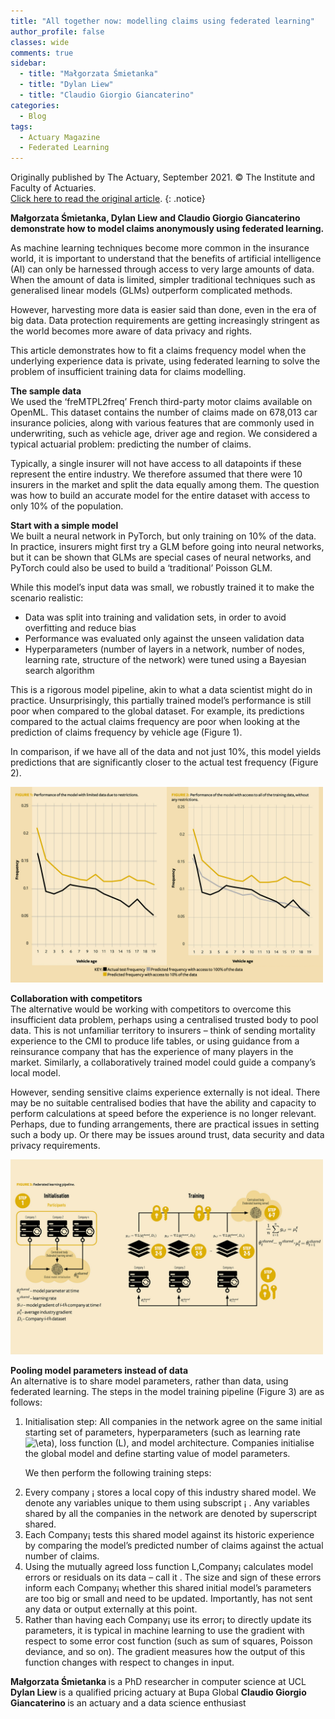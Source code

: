 ```yaml
---
title: "All together now: modelling claims using federated learning"
author_profile: false 
classes: wide
comments: true
sidebar:
  - title: "Małgorzata Śmietanka"
  - title: "Dylan Liew"
  - title: "Claudio Giorgio Giancaterino"
categories:
  - Blog
tags:
  - Actuary Magazine
  - Federated Learning
---
```


Originally published by The Actuary, September 2021. © The Institute and Faculty of Actuaries. <br>
<a href="https://www.theactuary.com/2021/08/31/all-together-now-modelling-claims-using-federated-learning"> Click here to read the original article</a>.
{: .notice}

<b> Małgorzata Śmietanka, Dylan Liew and Claudio Giorgio Giancaterino demonstrate how to model claims anonymously using federated learning. </b>

As machine learning techniques become more common in the insurance world, it is important to understand that the benefits of artificial intelligence (AI) can only be harnessed through access to very large amounts of data. When the amount of data is limited, simpler traditional techniques such as generalised linear models (GLMs) outperform complicated methods.

However, harvesting more data is easier said than done, even in the era of big data. Data protection requirements are getting increasingly stringent as the world becomes more aware of data privacy and rights.

This article demonstrates how to fit a claims frequency model when the underlying experience data is private, using federated learning to solve the problem of insufficient training data for claims modelling.

<b> The sample data </b>
<br>
We used the ‘freMTPL2freq’ French third-party motor claims available on OpenML. This dataset contains the number of claims made on 678,013 car insurance policies, along with various features that are commonly used in underwriting, such as vehicle age, driver age and region. We considered a typical actuarial problem: predicting the number of claims.

Typically, a single insurer will not have access to all datapoints if these represent the entire industry. We therefore assumed that there were 10 insurers in the market and split the data equally among them. The question was how to build an accurate model for the entire dataset with access to only 10% of the population.

<b> Start with a simple model </b>
<br>
We built a neural network in PyTorch, but only training on 10% of the data. In practice, insurers might first try a GLM before going into neural networks, but it can be shown that GLMs are special cases of neural networks, and PyTorch could also be used to build a ‘traditional’ Poisson GLM.

While this model’s input data was small, we robustly trained it to make the scenario realistic:
<ul>
  <li> Data was split into training and validation sets, in order to avoid overfitting and reduce bias </li>
  <li> Performance was evaluated only against the unseen validation data </li>
  <li> Hyperparameters (number of layers in a network, number of nodes, learning rate, structure of the network) were tuned using a Bayesian search algorithm </li>
</ul>

This is a rigorous model pipeline, akin to what a data scientist might do in practice. Unsurprisingly, this partially trained model’s performance is still poor when compared to the global dataset. For example, its predictions compared to the actual claims frequency are poor when looking at the prediction of claims frequency by vehicle age (Figure 1).

In comparison, if we have all of the data and not just 10%, this model yields predictions that are significantly closer to the actual test frequency (Figure 2).

<img src="/assets/images/federated-learning/All-together-now_Figure-1-2_0.jpg" style="width: auto; height: auto;max-width: 500px;max-height: 500px">

<b> Collaboration with competitors </b>
<br>
The alternative would be working with competitors to overcome this insufficient data problem, perhaps using a centralised trusted body to pool data. This is not unfamiliar territory to insurers – think of sending mortality experience to the CMI to produce life tables, or using guidance from a reinsurance company that has the experience of many players in the market. Similarly, a collaboratively trained model could guide a company’s local model.

However, sending sensitive claims experience externally is not ideal. There may be no suitable centralised bodies that have the ability and capacity to perform calculations at speed before the experience is no longer relevant. Perhaps, due to funding arrangements, there are practical issues in setting such a body up. Or there may be issues around trust, data security and data privacy requirements.

<img src="/assets/images/federated-learning/All-together-now_Figure-3.jpg" style="width: auto; height: auto;max-width: 500px;max-height: 500px">

<b> Pooling model parameters instead of data </b>
<br>
An alternative is to share model parameters, rather than data, using federated learning. The steps in the model training pipeline (Figure 3) are as follows:
<ol>
<li> Initialisation step: All companies in the network agree on the same initial starting set of parameters, hyperparameters (such as learning rate <img src="https://latex.codecogs.com/svg.image?\eta&space;" title="\eta " />), loss function (L), and model architecture. Companies initialise the global model and define starting value of model parameters. </li>

We then perform the following training steps:

<li> Every company ¡ ​stores a local copy of this industry shared model. We denote any variables unique to them using subscript ¡ . Any variables shared by all the companies in the network are denoted by superscript shared. </li>
<li> Each Company¡ tests this shared model against its historic experience by comparing the model’s predicted number of claims against the actual number of claims. </li>
<li> Using the mutually agreed loss function L,Company¡  calculates model errors or residuals on its data – call it . The size and sign of these errors inform each Company¡ whether this shared initial model’s parameters are too big or small and need to be updated. Importantly,  has not sent any data or output externally at this point. </li>
<li> Rather than having each Company¡  use its error¡ to directly update its parameters, it is typical in machine learning to use the gradient with respect to some error cost function (such as sum of squares, Poisson deviance, and so on). The gradient measures how the output of this function changes with respect to changes in input. </li>

</ol>




<b> Małgorzata Śmietanka </b> is a PhD researcher in computer science at UCL
<b> Dylan Liew </b> is a qualified pricing actuary at Bupa Global
<b> Claudio Giorgio Giancaterino </b> is an actuary and a data science enthusiast






